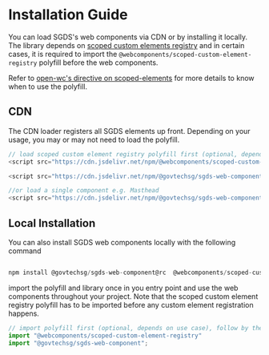 # Installation Guide

You can load SGDS's web components via CDN or by installing it locally. The library depends on  [scoped custom elements registry](https://open-wc.org/docs/development/scoped-elements/) and in certain cases, it is required to import the `@webcomponents/scoped-custom-element-registry` polyfill before the web components.

Refer to [open-wc's directive on scoped-elements](https://open-wc.org/docs/development/scoped-elements/#:~:text=load%20the%20polyfill%20if%20you%20need%20scoping) for more details to know when to use the polyfill.

## CDN

The CDN loader registers all SGDS elements up front. Depending on your usage, you may or may not need to load the polyfill.

```js
// load scoped custom element registry polyfill first (optional, depends on use case)
<script src="https://cdn.jsdelivr.net/npm/@webcomponents/scoped-custom-element-registry"></script>

<script src="https://cdn.jsdelivr.net/npm/@govtechsg/sgds-web-component@rc"></script>

//or load a single component e.g. Masthead
<script src="https://cdn.jsdelivr.net/npm/@govtechsg/sgds-web-component@rc/components/Masthead/index.umd.js"></script>

```

## Local Installation

You can also install SGDS web components locally with the following command

```js

npm install @govtechsg/sgds-web-component@rc  @webcomponents/scoped-custom-element-registry

```
import the polyfill and library once in you entry point and use the web components throughout your project. Note that the scoped custom element registry polyfill has to be imported before any custom element registration happens. 

```js
// import polyfill first (optional, depends on use case), follow by the web components
import "@webcomponents/scoped-custom-element-registry"
import "@govtechsg/sgds-web-component";

```

